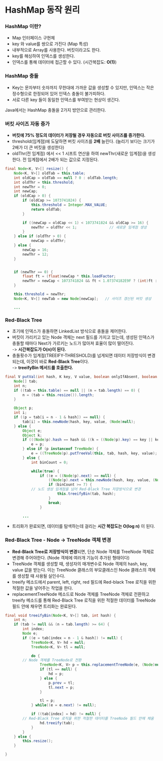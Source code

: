 # HashMap 동작 원리
### **HashMap 이란?**
- Map 인터페이스 구현체
- key 와 value를 쌍으로 가진다 (Map 특성)
- 내부적으로 Array를 사용한다. 버킷이라고도 한다.
- key를 해싱하여 인덱스를 생성한다.
- 인덱스를 통해 데이터에 접근할 수 있다. (시간복잡도: **O(1)**)

### **HashMap 충돌**
- Key는 문자부터 숫자까지 무한대에 가까운 값을 생성할 수 있지만, 인덱스는 작은 정수형으로 한정되어 있어 인덱스 충돌이 불가피하다.
- 서로 다른 key 들이 동일한 인덱스를 부여받는 현상이 생긴다.

Java에서는 HashMap 충돌을 2가지 방안으로 관리한다.

### **버킷 사이즈 자동 증가**
- **버킷에 75% 정도의 데이터가 저장될 경우 자동으로 버킷 사이즈를 증가한다.**
- threshold(임계점)에 도달하면 버킷 사이즈를 **2배** 늘린다. (늘리기 보다는 크기가 2배가 더 큰 버킷을 생성한다)
- oldThr(전 임계점) 에서 << 1 시프트 연산을 하여 newThr(새로운 임계점)을 생성한다. 전 임계점에서 2배가 되는 값으로 지정된다.

```java
final Node<K, V>[] resize() {
    Node<K, V>[] oldTab = this.table;
    int oldCap = oldTab == null ? 0 : oldTab.length;
    int oldThr = this.threshold;
    int newThr = 0;
    int newCap;
    if (oldCap > 0) {
        if (oldCap >= 1073741824) {
            this.threshold = Integer.MAX_VALUE;
            return oldTab;
        }

        if ((newCap = oldCap << 1) < 1073741824 && oldCap >= 16) {
            newThr = oldThr << 1;           	// 새로운 임계점 생성
        }
    } else if (oldThr > 0) {
    	    newCap = oldThr;
    } else {
        newCap = 16;
        newThr = 12;
    }


	if (newThr == 0) {
    	float ft = (float)newCap * this.loadFactor;
    	newThr = newCap < 1073741824 && ft < 1.07374182E9F ? (int)ft : Integer.MAX_VALUE;
	}

	this.threshold = newThr;
	Node<K, V>[] newTab = new Node[newCap];   // 사이즈 갱신된 버킷 생성

	...
```

### **Red-Black Tree**
- 초기에 인덱스가 충돌하면 LinkedList 방식으로 충돌을 제어한다.
- 버킷이 가리키고 있는 Node 객체는 next 필드를 가지고 있는데, 생성된 인덱스가 충돌할 때마다 Next가 가르키는 노드가 많아져 효율이 많이 떨어진다.  
  -> **시간복잡도가 O(n)이 된다.**
- 충돌횟수가 임계점(TREEIFY-THRESHOLD)를 넘게되면 데이터 저장방식이 변경되는데, 이것이 바로 **Red-Black Tree**이다.  
  -> **treeifyBin 메서드를 호출한다.**

```java
final V putVal(int hash, K key, V value, boolean onlyIfAbsent, boolean evict) {
    Node[] tab;
    int n;
    if ((tab = this.table) == null || (n = tab.length) == 0) {
        n = (tab = this.resize()).length;
    }

    Object p;
    int i;
    if ((p = tab[i = n - 1 & hash]) == null) {
        tab[i] = this.newNode(hash, key, value, (Node)null);
    } else {
        Object e;
        Object k;
        if (((Node)p).hash == hash && ((k = ((Node)p).key) == key || key != null && key.equals(k))) {
            e = p;
        } else if (p instanceof TreeNode) {
            e = ((TreeNode)p).putTreeVal(this, tab, hash, key, value);
        } else {
            int binCount = 0;

            while(true) {
                if ((e = ((Node)p).next) == null) {
                    ((Node)p).next = this.newNode(hash, key, value, (Node)null);
                    if (binCount >= 7) {
			// 노드 생성 임계점을 넘어 Red-Black Tree 저장방식으로 변경
                        this.treeifyBin(tab, hash);
                    }
                    break;
                }
		
		...
```

- 트리화가 완료되면, 데이터를 탐색하는데 걸리는 **시간 복잡도는 O(log n)** 이 된다.

### **Red-Black Tree - Node -> TreeNode 객체 변경**
- **Red-Black Tree로 저장방식이 변경**되면, 단순 Node 객체를 TreeNode 객체로 변경해 주어야한다. (Node 객체에 여러개 기능이 추가된 형태이다)
- TreeNode 객체를 생성할 때, 생성자의 매개변수로 Node 객체의 hash, key, value 값을 받는다. 이는 TreeNode  클래스의 부모클래스인 Node 클래스의 객체를 생성할 때 사용될 실인수다.
- treeify 메소드에서 parent, left, right, red 필드에 Red-black Tree 로직을 위한 적절한 값을 넣어주는 작업을 한다.
- replacementTreeNode 메소드로 Node 객체를 TreeNode 객체로 전환하고 treeify 메소드를 통해 Red-Black Tree 로직을 위한 적절한 데이터를 TreeNode 필드 안에 채우면 트리화는 완료된다.

```java
final void treeifyBin(Node<K, V>[] tab, int hash) {
    int n;
    if (tab != null && (n = tab.length) >= 64) {
        int index;
        Node e;
        if ((e = tab[index = n - 1 & hash]) != null) {
            TreeNode<K, V> hd = null;
            TreeNode<K, V> tl = null;

            do {
		// Node 객체를 TreeNode로 전환
                TreeNode<K, V> p = this.replacementTreeNode(e, (Node)null);
                if (tl == null) {
                    hd = p;
                } else {
                    p.prev = tl;
                    tl.next = p;
                }

                tl = p;
            } while((e = e.next) != null);

            if ((tab[index] = hd) != null) {
		// Red-Black Tree 로직을 위한 적절한 데이터를 TreeNode 필드 안에 채움
                hd.treeify(tab);
            }
        }
    } else {
        this.resize();
    }

}
```



